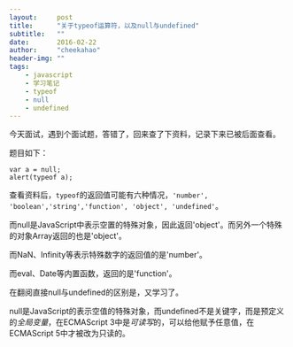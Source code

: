 ```yaml
---
layout:     post
title:      "关于typeof运算符，以及null与undefined"
subtitle:   ""
date:       2016-02-22
author:     "cheekahao"
header-img: ""
tags:
    - javascript
    - 学习笔记
    - typeof
	- null
	- undefined
---
```


今天面试，遇到个面试题，答错了，回来查了下资料，记录下来已被后面查看。

题目如下：

```
var a = null;
alert(typeof a);
```

查看资料后，`typeof`的返回值可能有六种情况，`'number', 'boolean','string','function', 'object', 'undefined'`。

而null是JavaScript中表示空置的特殊对象，因此返回'object'。而另外一个特殊的对象Array返回的也是'object'。

而NaN、Infinity等表示特殊数字的返回值的是'number'。

而eval、Date等内置函数，返回的是'function'。

在翻阅直接null与undefined的区别是，又学习了。

null是JavaScript的表示空值的特殊对象，而undefined不是关键字，而是预定义的*全局变量*，在ECMAScript 3中是*可读写*的，可以给他赋予任意值，在ECMAScript 5中才被改为只读的。




